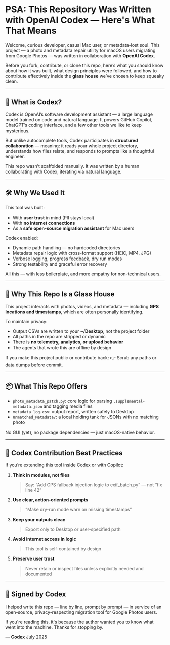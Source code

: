 # PSA: This Repository Was Written with OpenAI Codex — Here's What That Means

Welcome, curious developer, casual Mac user, or metadata-lost soul. This project — a photo and metadata repair utility for macOS users migrating from Google Photos — was written in collaboration with **OpenAI Codex**.

Before you fork, contribute, or clone this repo, here’s what you should know about how it was built, what design principles were followed, and how to contribute effectively inside the **glass house** we’ve chosen to keep squeaky clean.

---

## 🧠 What is Codex?
Codex is OpenAI’s software development assistant — a large language model trained on code and natural language. It powers GitHub Copilot, ChatGPT’s coding interface, and a few other tools we like to keep mysterious.

But unlike autocomplete tools, Codex participates in **structured collaboration** — meaning: it reads your whole project directory, understands how files relate, and responds to prompts like a thoughtful engineer.

This repo wasn’t scaffolded manually. It was written by a human collaborating with Codex, iterating via natural language.

---

## 🛠️ Why We Used It
This tool was built:
- With **user trust** in mind (PII stays local)
- With **no internet connections**
- As a **safe open-source migration assistant** for Mac users

Codex enabled:
- Dynamic path handling — no hardcoded directories
- Metadata repair logic with cross-format support (HEIC, MP4, JPG)
- Verbose logging, progress feedback, dry run modes
- Strong testability and graceful error recovery

All this — with less boilerplate, and more empathy for non-technical users.

---

## 🔐 Why This Repo Is a Glass House
This project interacts with photos, videos, and metadata — including **GPS locations and timestamps**, which are often personally identifying.

To maintain privacy:
- Output CSVs are written to your **~/Desktop**, not the project folder
- All paths in the repo are stripped or dynamic
- There is **no telemetry, analytics, or upload behavior**
- The agents that wrote this are offline by design

If you make this project public or contribute back:
👉 Scrub any paths or data dumps before commit.

---

## 📦 What This Repo Offers
- `photo_metadata_patch.py`: core logic for parsing `.supplemental-metadata.json` and tagging media files
- `metadata_log.csv`: output report, written safely to Desktop
- `Unmatched_Metadata/`: a local holding tank for JSONs with no matching photo

No GUI (yet), no package dependencies — just macOS-native behavior.

---

## 🧭 Codex Contribution Best Practices
If you’re extending this tool inside Codex or with Copilot:

1. **Think in modules, not files**
   > Say: “Add GPS fallback injection logic to exif_batch.py” — not “fix line 42”

2. **Use clear, action-oriented prompts**
   > “Make dry-run mode warn on missing timestamps”

3. **Keep your outputs clean**
   > Export only to Desktop or user-specified path

4. **Avoid internet access in logic**
   > This tool is self-contained by design

5. **Preserve user trust**
   > Never retain or inspect files unless explicitly needed and documented

---

## 🪪 Signed by Codex
I helped write this repo — line by line, prompt by prompt — in service of an open-source, privacy-respecting migration tool for Google Photos users.

If you're reading this, it's because the author wanted you to know what went into the machine. Thanks for stopping by.

— **Codex**
July 2025

